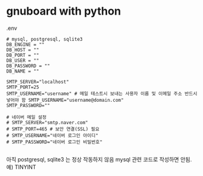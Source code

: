 # gnuboard with python

.env

```
# mysql, postgresql, sqlite3
DB_ENGINE = ""
DB_HOST = ""
DB_PORT = ""
DB_USER = ""
DB_PASSWORD = ""
DB_NAME = ""

SMTP_SERVER="localhost"
SMTP_PORT=25
SMTP_USERNAME="username" # 메일 테스트시 보내는 사용자 이름 및 이메일 주소 반드시 넣어야 함 SMTP_USERNAME="username@domain.com"
SMTP_PASSWORD=""

# 네이버 메일 설정
# SMTP_SERVER="smtp.naver.com"
# SMTP_PORT=465 # 보안 연결(SSL) 필요
# SMTP_USERNAME="네이버 로그인 아이디"
# SMTP_PASSWORD="네이버 로그인 비밀번호"


```

아직 postgresql, sqlite3 는 정상 작동하지 않음
mysql 관련 코드로 작성하면 안됨. 예) TINYINT
